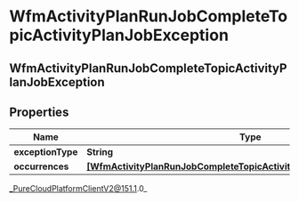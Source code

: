 # WfmActivityPlanRunJobCompleteTopicActivityPlanJobException

## WfmActivityPlanRunJobCompleteTopicActivityPlanJobException

## Properties

|Name | Type | Description | Notes|
|------------ | ------------- | ------------- | -------------|
| **exceptionType** | **String** |  | [optional] |
| **occurrences** | [**[WfmActivityPlanRunJobCompleteTopicActivityPlanOccurrenceReference]**](WfmActivityPlanRunJobCompleteTopicActivityPlanOccurrenceReference) |  | [optional] |



_PureCloudPlatformClientV2@151.1.0_
